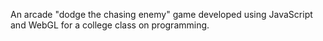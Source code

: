 An arcade "dodge the chasing enemy" game developed using JavaScript and WebGL for a college class on programming.
